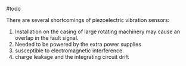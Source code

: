 #todo 

There are several shortcomings of piezoelectric vibration sensors:

1. Installation on the casing of large rotating machinery may cause an overlap in the fault signal.
2. Needed to be powered by the extra power supplies
3. susceptible to electromagnetic interference.
4. charge leakage and the integrating circuit drift
